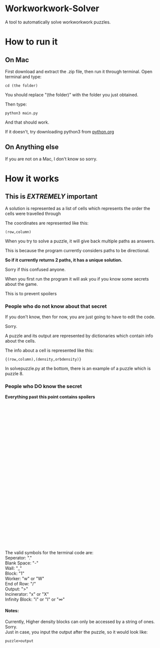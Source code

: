 # Workworkwork-Solver
A tool to automatically solve workworkwork puzzles.
# How to run it
## On Mac
First download and extract the .zip file, then run it through terminal.
Open terminal and type: 
```
cd (the folder)
```
You should replace "(the folder)" with the folder you just obtained.

Then type:
```
python3 main.py
```
And that should work.

If it doesn't, try downloading python3 from [python.org](https://www.python.org)
## On Anything else
If you are not on a Mac, I don't know so sorry.
# How it works

## **This is _EXTREMELY_ important**
A solution is represented as a list of cells which represents the order the cells were travelled through

The coordinates are represented like this:
```
(row,column)
```

When you try to solve a puzzle, it will give back multiple paths as answers.

This is because the program currently considers paths to be directional.

**So if it currently returns 2 paths, it has a unique solution.**

Sorry if this confused anyone.

When you first run the program it will ask you if you know some secrets about the game.

This is to prevent spoilers
### People who do not know about that secret
If you don't know, then for now, you are just going to have to edit the code.

Sorry.

A puzzle and its output are represented by dictionaries which contain info about the cells.

The info about a cell is represented like this:
```
{(row,column),(density,orbdensity)}
```
In solvepuzzle.py at the bottom, there is an example of a puzzle which is puzzle 8.
### People who **DO** know the secret
**Everything past this point contains spoilers**\
\
\
\
\
\
\
\
\
\
\
\
\
\
\
\
\
\
\
\
\
\
\
\
\
\
\
\
\
\
The valid symbols for the terminal code are:\
Seperator: "."\
Blank Space: "-"\
Wall: "_"\
Block: "1"\
Worker: "w" or "W"\
End of Row: "/"\
Output: ">"\
Incinerator: "x" or "X"\
Infinity Block: "i" or "I" or "∞"
#### Notes:
Currently, Higher density blocks can only be accessed by a string of ones.\
Sorry.\
Just in case, you input the output after the puzzle, so it would look like:
```
puzzle>output
```


